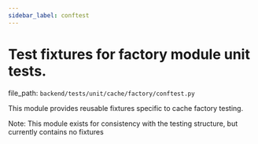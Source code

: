 ```yaml
---
sidebar_label: conftest
---
```


# Test fixtures for factory module unit tests.

  file_path: `backend/tests/unit/cache/factory/conftest.py`

This module provides reusable fixtures specific to cache factory testing.

Note: This module exists for consistency with the testing structure,
but currently contains no fixtures
